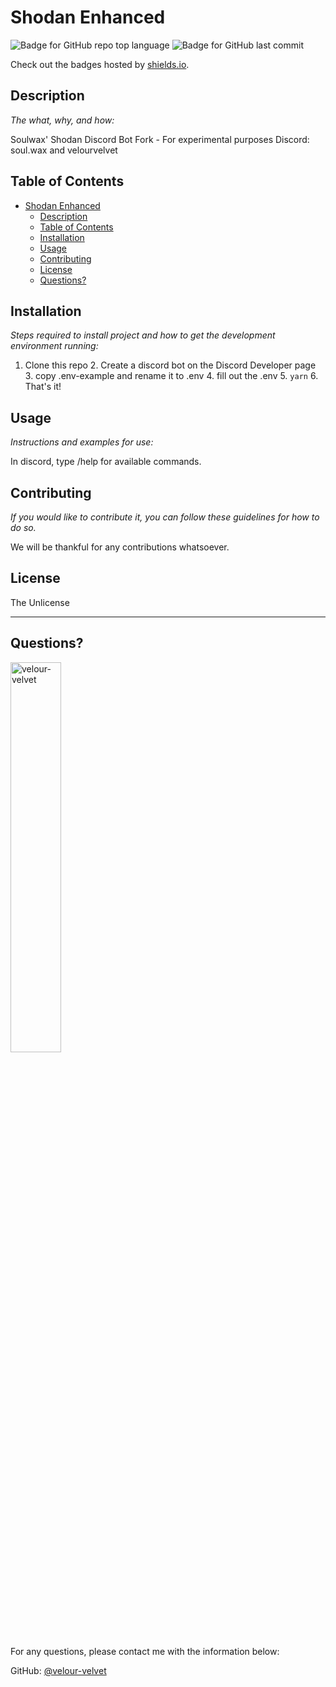 # Shodan Enhanced

  ![Badge for GitHub repo top language](https://img.shields.io/github/languages/top/velour-velvet/Shodan-v2.1?style=flat&logo=appveyor) ![Badge for GitHub last commit](https://img.shields.io/github/last-commit/velour-velvet/Shodan-v2.1?style=flat&logo=appveyor)
  
  Check out the badges hosted by [shields.io](https://shields.io/).
  
## Description
  
  *The what, why, and how:*
  
  Soulwax' Shodan Discord Bot Fork - For experimental purposes
  Discord: soul.wax and velourvelvet

## Table of Contents

- [Shodan Enhanced](#shodan-enhanced)
  - [Description](#description)
  - [Table of Contents](#table-of-contents)
  - [Installation](#installation)
  - [Usage](#usage)
  - [Contributing](#contributing)
  - [License](#license)
  - [Questions?](#questions)
  
## Installation
  
  *Steps required to install project and how to get the development environment running:*
  
  1. Clone this repo 2. Create a discord bot on the Discord Developer page 3. copy .env-example and rename it to .env 4. fill out the .env 5. `yarn` 6. That's it!
  
## Usage
  
  *Instructions and examples for use:*
  
  In discord, type /help for available commands.
  
## Contributing
  
  *If you would like to contribute it, you can follow these guidelines for how to do so.*
  
  We will be thankful for any contributions whatsoever.
  
## License
  
  The Unlicense
  
  ---
  
## Questions?

  <img src="https://avatars.githubusercontent.com/u/98216087?v=4" alt="velour-velvet" width="40%" />
  
  For any questions, please contact me with the information below:

  GitHub: [@velour-velvet](https://cdn.discordapp.com/attachments/996505555864666172/1126830620534902854/68747470733a2f2f692e696d6775722e636f6d2f7350387a7547722e706e67.png)
  